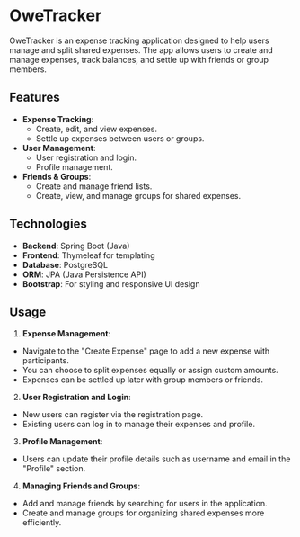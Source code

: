 # OweTracker

OweTracker is an expense tracking application designed to help users manage and split shared expenses. The app allows users to create and manage expenses, track balances, and settle up with friends or group members.


## Features

- **Expense Tracking**:
  - Create, edit, and view expenses.
  - Settle up expenses between users or groups.
- **User Management**:
  - User registration and login.
  - Profile management.
- **Friends & Groups**:
  - Create and manage friend lists.
  - Create, view, and manage groups for shared expenses.

## Technologies

- **Backend**: Spring Boot (Java)
- **Frontend**: Thymeleaf for templating
- **Database**: PostgreSQL
- **ORM**: JPA (Java Persistence API)
- **Bootstrap**: For styling and responsive UI design

## Usage

1. **Expense Management**:
  - Navigate to the "Create Expense" page to add a new expense with participants.
  - You can choose to split expenses equally or assign custom amounts.
  - Expenses can be settled up later with group members or friends.

2. **User Registration and Login**:
  - New users can register via the registration page.
  - Existing users can log in to manage their expenses and profile.

3. **Profile Management**:
  - Users can update their profile details such as username and email in the "Profile" section.

4. **Managing Friends and Groups**:
  - Add and manage friends by searching for users in the application.
  - Create and manage groups for organizing shared expenses more efficiently.


